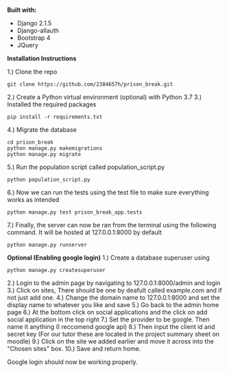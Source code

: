 **Built with:**
 

 - Django 2.1.5
 - Django-allauth
 - Bootstrap 4
 - JQuery

 **Installation Instructions**
 
1.) Clone the repo
```
git clone https://github.com/2384657h/prison_break.git
```
2.) Create a Python virtual environment (optional) with Python 3.7
3.) Installed the required packages
```
pip install -r requirements.txt
```
4.) Migrate the database
```
cd prison_break
python manage.py makemigrations
python manage.py migrate
```
5.) Run the population script called population_script.py
```
python population_script.py
```
6.) Now we can run the tests using the test file to make sure everything works as intended
```
python manage.py test prison_break_app.tests
```
7.) Finally, the server can now be ran from the terminal using the following command. It will be hosted at 127.0.0.1:8000 by default
```
python manage.py runserver
```

**Optional (Enabling google login)**
1.) Create a database superuser using
```
python manage.py createsuperuser
```
2.) Login to the admin page by navigating to 127.0.0.1:8000/admin and login
3.) Click on sites, There should be one by deafult called example.com and if not just add one.
4.) Change the domain name to 127.0.0.1:8000 and set the display name to whatever you like and save
5.) Go back to the admin home page
6.) At the bottom click on social applications and the click on add social application in the top right
7.) Set the provider to be google. Then name it anything (I reccomend google api)
8.) Then input the client id and secret key (For our tutor these are located in the project summary sheet on moodle)
9.) Click on the site we added earlier and move it across into the "Chosen sites" box.
10.) Save and return home.

Google login should now be working properly.


